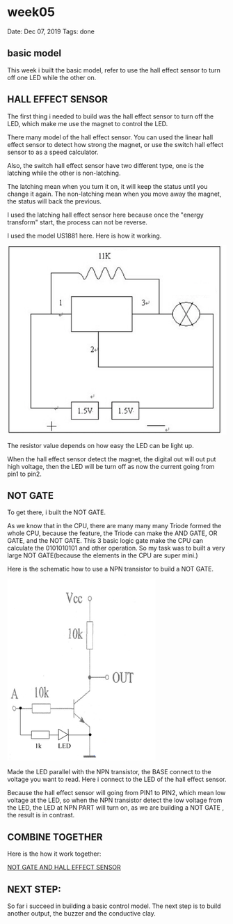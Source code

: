 # week05

Date: Dec 07, 2019
Tags: done

## basic model

This week i built the basic model, refer to use the hall effect sensor to turn off one LED while the other on.

## HALL EFFECT SENSOR

The first thing i needed to build was the hall effect sensor to turn off the LED, which make me use the magnet to control the LED.

There many model of the hall effect sensor. You can used the linear hall effect sensor to detect how strong the magnet, or use the switch hall effect sensor to as a speed calculator.

Also, the switch hall effect sensor have two different type, one is the latching while the other is non-latching.

The latching mean when you turn it on, it will keep the status until  you change it again. The non-latching mean when you move away the magnet, the status will back the previous.

I used the latching hall effect sensor here because once the "energy transform" start, the process can not be reverse.

I used the model US1881 here. Here is how it working.

![week05/Untitled.png](pic/HALLEFFECTSENSOR.png)

The resistor value depends on how easy the LED can be light up.

When the hall effect sensor detect the magnet, the digital out will out put high voltage, then the LED will be turn off as now the current going from pin1 to pin2.

## NOT GATE

To get there, i built the NOT GATE.

As we know that in the CPU, there are many many many Triode formed the whole CPU, because the feature, the Triode can make the AND GATE, OR GATE, and the NOT GATE. This 3 basic logic gate make the CPU can calculate the 0101010101 and other operation. So my task was to built a very large NOT GATE(because the elements in the CPU are super mini.)

Here is the schematic how to use a NPN transistor to build a NOT GATE.

![week05/Untitled%201.png](pic/NOTGATE.png)

Made the LED parallel with the NPN transistor, the BASE connect to the voltage you want to read. Here i connect to the LED of the hall effect sensor.

Because the hall effect sensor will going from PIN1 to PIN2, which mean low voltage at the LED, so when the NPN transistor detect the low voltage from the LED, the LED at NPN PART will turn on, as we are building a NOT GATE , the result is in contrast.

## COMBINE TOGETHER

Here is the how it work together:

[NOT GATE AND HALL EFFECT SENSOR](https://vimeo.com/user92504253/review/385122551/b3411e069e)

## NEXT STEP:

So far i succeed in building a basic control model. The next step is to build another output, the buzzer and the conductive clay.
